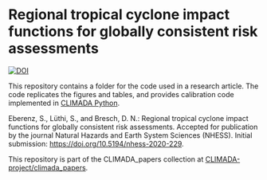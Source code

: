 # Regional tropical cyclone impact functions for globally consistent risk assessments


[![DOI](https://zenodo.org/badge/333036354.svg)](https://zenodo.org/badge/latestdoi/333036354)

This repository contains a folder for the code used in a research article. The code replicates the figures and tables, and provides calibration code implemented in [CLIMADA Python](https://github.com/CLIMADA-project/climada_python).

Eberenz, S., Lüthi, S., and Bresch, D. N.: Regional tropical cyclone impact functions for globally consistent risk assessments. Accepted for publication by the journal Natural Hazards and Earth System Sciences (NHESS). Initial submission: https://doi.org/10.5194/nhess-2020-229.       


This repository is part of the CLIMADA_papers collection at [CLIMADA-project/climada_papers](https://github.com/CLIMADA-project/climada_papers).
